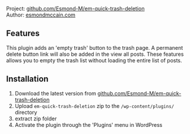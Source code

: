 Project: [github.com/Esmond-M/em-quick-trash-deletion](https://github.com/Esmond-M/em-quick-trash-deletion)<br>
Author: [esmondmccain.com](https://esmondmccain.com/)

## Features
This plugin adds an 'empty trash' button to the trash page. A permanent delete button link will also be added in the view all posts. These features allows you to empty the trash list without loading the entire list of posts.
## Installation

1. Download the latest version from [github.com/Esmond-M/em-quick-trash-deletion](https://github.com/Esmond-M/em-quick-trash-deletion/archive/master.zip)
2. Upload `em-quick-trash-deletion` zip to the `/wp-content/plugins/` directory
3. extract zip folder
4. Activate the plugin through the 'Plugins' menu in WordPress


